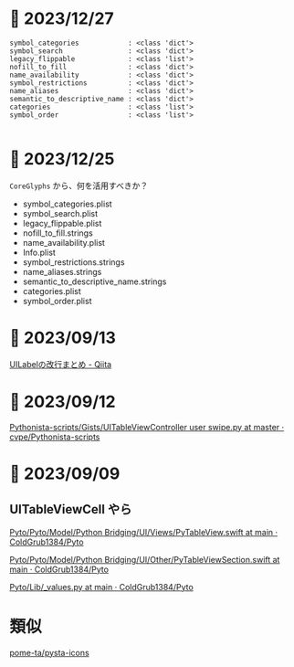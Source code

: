 # 📝 2023/12/27

```
symbol_categories            : <class 'dict'>
symbol_search                : <class 'dict'>
legacy_flippable             : <class 'list'>
nofill_to_fill               : <class 'dict'>
name_availability            : <class 'dict'>
symbol_restrictions          : <class 'dict'>
name_aliases                 : <class 'dict'>
semantic_to_descriptive_name : <class 'dict'>
categories                   : <class 'list'>
symbol_order                 : <class 'list'>


```

# 📝 2023/12/25

`CoreGlyphs` から、何を活用すべきか？

- symbol_categories.plist
- symbol_search.plist
- legacy_flippable.plist
- nofill_to_fill.strings
- name_availability.plist
- Info.plist
- symbol_restrictions.strings
- name_aliases.strings
- semantic_to_descriptive_name.strings
- categories.plist
- symbol_order.plist



# 📝 2023/09/13

[UILabelの改行まとめ - Qiita](https://qiita.com/Nonchalant/items/f47736ab4ce117342147)

# 📝 2023/09/12


[Pythonista-scripts/Gists/UITableViewController user swipe.py at master · cvpe/Pythonista-scripts](https://github.com/cvpe/Pythonista-scripts/blob/master/Gists/UITableViewController%20user%20swipe.py)



# 📝 2023/09/09

## UITableViewCell やら

[Pyto/Pyto/Model/Python Bridging/UI/Views/PyTableView.swift at main · ColdGrub1384/Pyto](https://github.com/ColdGrub1384/Pyto/blob/main/Pyto/Model/Python%20Bridging/UI/Views/PyTableView.swift)


[Pyto/Pyto/Model/Python Bridging/UI/Other/PyTableViewSection.swift at main · ColdGrub1384/Pyto](https://github.com/ColdGrub1384/Pyto/blob/main/Pyto/Model/Python%20Bridging/UI/Other/PyTableViewSection.swift)


[Pyto/Lib/_values.py at main · ColdGrub1384/Pyto](https://github.com/ColdGrub1384/Pyto/blob/main/Lib/_values.py)



# 類似


[pome-ta/pysta-icons](https://github.com/pome-ta/pysta-icons)
